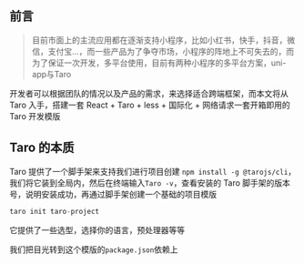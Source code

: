 ## 前言

> 目前市面上的主流应用都在逐渐支持小程序，比如小红书，快手，抖音，微信，支付宝...，而一些产品为了争夺市场，小程序的阵地上不可失去的，而为了保证一次开发，多平台使用，目前有两种小程序的多平台方案，uni-app与Taro

开发者可以根据团队的情况以及产品的需求，来选择适合跨端框架，而本文将从 Taro 入手，搭建一套 React + Taro + less + 国际化 + 网络请求一套开箱即用的 Taro 开发模版

## Taro 的本质

Taro 提供了一个脚手架来支持我们进行项目创建 `npm install -g @tarojs/cli`，我们将它装到全局内，然后在终端输入`Taro -v`，查看安装的 Taro 脚手架的版本号，说明安装成功，再通过脚手架创建一个基础的项目模版

```js
taro init taro-project
```

它提供了一些选型，选择你的语言，预处理器等等



我们把目光转到这个模版的`package.json`依赖上



